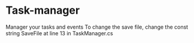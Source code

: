 # Task-manager
Manager your tasks and events
To change the save file, change the const string SaveFile at line 13 in TaskManager.cs

